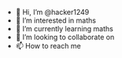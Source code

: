- 👋 Hi, I’m @hacker1249
- 👀 I’m interested in maths
- 🌱 I’m currently learning maths
- 💞️ I’m looking to collaborate on 
- 📫 How to reach me 

<!---
hacker1249/hacker1249 is a ✨ special ✨ repository because its `README.md` (this file) appears on your GitHub profile.
You can click the Preview link to take a look at your changes.
--->
